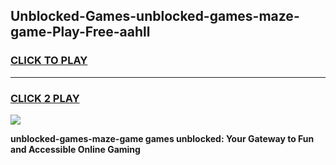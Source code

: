 
## Unblocked-Games-unblocked-games-maze-game-Play-Free-aahll
<h3>
<a href="https://premium76.site?title=unblocked-games-maze-game&ref=23A">CLICK TO PLAY</a></h3>
<hr>

<h3>
<a href="https://premium76.site?title=unblocked-games-maze-game&ref=23A">CLICK 2 PLAY</a>
  
</h3>

<a href="https://premium76.site?title=unblocked-games-maze-game&ref=23A"><img src="https://clearcache.store/games.png"></a>


**unblocked-games-maze-game games unblocked: Your Gateway to Fun and Accessible Online Gaming**
